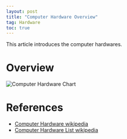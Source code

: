 ```yaml
---
layout: post
title: "Computer Hardware Overview"
tag: Hardware
toc: true
---
```


This article introduces the computer hardwares.

<!--more-->

# Overview

![Computer Hardware Chart](/assets/Computer_Hardware_Chart.jpg)

# References

* [Computer Hardware wikipedia](https://en.wikipedia.org/wiki/Computer_hardware)
* [Computer Hardware List wikipedia](https://simple.wikipedia.org/wiki/Computer_hardware)
